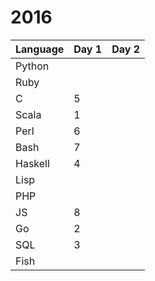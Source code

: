 # 2016

| Language | Day 1 | Day 2 |
|---|---|---|
|Python| | |
|Ruby| | |
|C| 5 | |
|Scala| 1 | |
|Perl| 6 | |
|Bash| 7 | |
|Haskell| 4 | |
|Lisp| | |
|PHP| | |
|JS| 8 | |
|Go| 2 | |
|SQL| 3 | |
|Fish| | |
